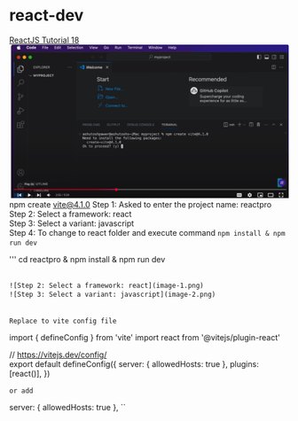 # react-dev
[ReactJS Tutorial 18](https://www.youtube.com/watch?v=MHn66JJH5zs&list=PLSsAz5wf2lkKm0BG9wUWWSgYWBzDa-dFs)
![alt text](image.png)  
npm create vite@4.1.0 
Step 1: Asked to enter the project name: reactpro  
Step 2: Select a framework: react  
Step 3: Select a variant: javascript  
Step 4: To change to react folder and execute command ```npm install & npm run dev```  

'''
cd reactpro  & 
npm install & npm run dev
```
 
![Step 2: Select a framework: react](image-1.png)  
![Step 3: Select a variant: javascript](image-2.png)  


Replace to vite config file  
```
import { defineConfig } from 'vite'
import react from '@vitejs/plugin-react'

// https://vitejs.dev/config/  
export default defineConfig({
  server: {
    allowedHosts: true
  },
  plugins: [react()],
})


```
or add   
```
server: {
    allowedHosts: true
  },
``

